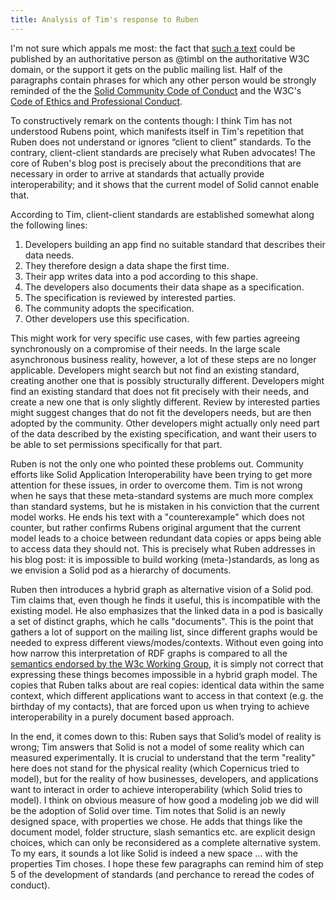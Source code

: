 ```yaml
---
title: Analysis of Tim's response to Ruben
---
```


I'm not sure which appals me most: the fact that [such a
text](https://cloudflare-ipfs.com/ipfs/QmSB8WpxXAtd3Ny9G2ZsW39RJnRsfAt2X6Q7iNTGGWo9HE)
could be published by an authoritative person as @timbl on the authoritative W3C
domain, or the support it gets on the public mailing list. Half of the
paragraphs contain phrases for which any other person would be strongly reminded
of the the [Solid Community Code of
Conduct](https://github.com/solid/process/blob/main/code-of-conduct.md) and the
W3C's [Code of Ethics and Professional
Conduct](https://www.w3.org/Consortium/cepc/).

To constructively remark on the contents though: I think Tim has not understood
Rubens point, which manifests itself in Tim's repetition that Ruben does not
understand or ignores “client to client” standards. To the contrary,
client-client standards are precisely what Ruben advocates! The core of Ruben's
blog post is precisely about the preconditions that are necessary in order to
arrive at standards that actually provide interoperability; and it shows that
the current model of Solid cannot enable that.

According to Tim, client-client standards are established somewhat along the
following lines:

  1. Developers building an app find no suitable standard that describes their
     data needs.
  2. They therefore design a data shape the first time.
  3. Their app writes data into a pod according to this shape.
  4. The developers also documents their data shape as a specification.
  5. The specification is reviewed by interested parties.
  6. The community adopts the specification.
  7. Other developers use this specification.

This might work for very specific use cases, with few parties agreeing
synchronously on a compromise of their needs. In the large scale asynchronous
business reality, however, a lot of these steps are no longer applicable.
Developers might search but not find an existing standard, creating another one
that is possibly structurally different. Developers might find an existing
standard that does not fit precisely with their needs, and create a new one that
is only slightly different. Review by interested parties might suggest changes
that do not fit the developers needs, but are then adopted by the community.
Other developers might actually only need part of the data described by the
existing specification, and want their users to be able to set permissions
specifically for that part.

Ruben is not the only one who pointed these problems out. Community efforts like
Solid Application Interoperability have been trying to get more attention for
these issues, in order to overcome them. Tim is not wrong when he says that
these meta-standard systems are much more complex than standard systems, but he
is mistaken in his conviction that the current model works. He ends his text
with a "counterexample" which does not counter, but rather confirms Rubens
original argument that the current model leads to a choice between redundant
data copies or apps being able to access data they should not. This is precisely
what Ruben addresses in his blog post: it is impossible to build working
(meta-)standards, as long as we envision a Solid pod as a hierarchy of
documents.

Ruben then introduces a hybrid graph as alternative vision of a Solid pod. Tim
claims that, even though he finds it useful, this is incompatible with the
existing model. He also emphasizes that the linked data in a pod is basically a
set of distinct graphs, which he calls "documents". This is the point that
gathers a lot of support on the mailing list, since different graphs would be
needed to express different views/modes/contexts. Without even going into how
narrow this interpretation of RDF graphs is compared to all the [semantics
endorsed by the W3c Working
Group](https://www.w3.org/TR/2014/NOTE-rdf11-datasets-20140225/), it is simply
not correct that expressing these things becomes impossible in a hybrid graph
model. The copies that Ruben talks about are real copies: identical data within
the same context, which different applications want to access in that context
(e.g. the birthday of my contacts), that are forced upon us when trying to
achieve interoperability in a purely document based approach.

In the end, it comes down to this: Ruben says that Solid’s model of reality is
wrong; Tim answers that Solid is not a model of some reality which can measured
experimentally. It is crucial to understand that the term "reality" here does
not stand for the physical reality (which Copernicus tried to model), but for
the reality of how businesses, developers, and applications want to interact in
order to achieve interoperability (which Solid tries to model). I think on
obvious measure of how good a modeling job we did will be the adoption of Solid
over time. Tim notes that Solid is an newly designed space, with properties we
chose. He adds that things like the document model, folder structure, slash
semantics etc. are explicit design choices, which can only be reconsidered as a
complete alternative system. To my ears, it sounds a lot like Solid is indeed a
new space ... with the properties Tim choses. I hope these few paragraphs can
remind him of step 5 of the development of standards (and perchance to reread
the codes of conduct).
